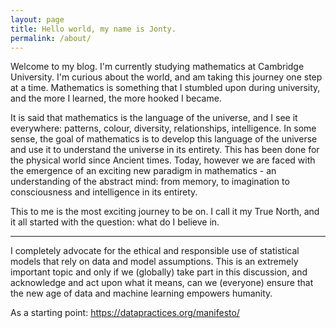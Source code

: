 ```yaml
---
layout: page
title: Hello world, my name is Jonty.
permalink: /about/
---
```

Welcome to my blog. I'm currently studying mathematics at Cambridge University. I'm curious about the world, and am taking this journey one step at a time. Mathematics is something that I stumbled upon during university, and the more I learned, the more hooked I became. 


It is said that mathematics is the language of the universe, and I see it everywhere: patterns, colour, diversity, relationships, intelligence. In some sense, the goal of mathematics is to develop this language of the universe and use it to understand the universe in its entirety. This has been done for the physical world since Ancient times. Today, however we are faced with the emergence of an exciting new paradigm in mathematics - an understanding of the abstract mind: from memory, to imagination to consciousness and intelligence in its entirety.  


This to me is the most exciting journey to be on. I call it my True North, and it all started with the question: what do I believe in. 

***

I completely advocate for the ethical and responsible use of statistical models that rely on data and model assumptions. This is an extremely important topic and only if we (globally) take part in this discussion, and acknowledge and act upon what it means, can we (everyone) ensure that the new age of data and machine learning empowers humanity.

As a starting point: https://datapractices.org/manifesto/
